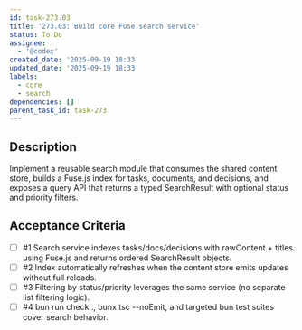 ```yaml
---
id: task-273.03
title: '273.03: Build core Fuse search service'
status: To Do
assignee:
  - '@codex'
created_date: '2025-09-19 18:33'
updated_date: '2025-09-19 18:33'
labels:
  - core
  - search
dependencies: []
parent_task_id: task-273
---
```


## Description

<!-- SECTION:DESCRIPTION:BEGIN -->
Implement a reusable search module that consumes the shared content store, builds a Fuse.js index for tasks, documents, and decisions, and exposes a query API that returns a typed SearchResult with optional status and priority filters.
<!-- SECTION:DESCRIPTION:END -->

## Acceptance Criteria
<!-- AC:BEGIN -->
- [ ] #1 Search service indexes tasks/docs/decisions with rawContent + titles using Fuse.js and returns ordered SearchResult objects.
- [ ] #2 Index automatically refreshes when the content store emits updates without full reloads.
- [ ] #3 Filtering by status/priority leverages the same service (no separate list filtering logic).
- [ ] #4 bun run check ., bunx tsc --noEmit, and targeted bun test suites cover search behavior.
<!-- AC:END -->
